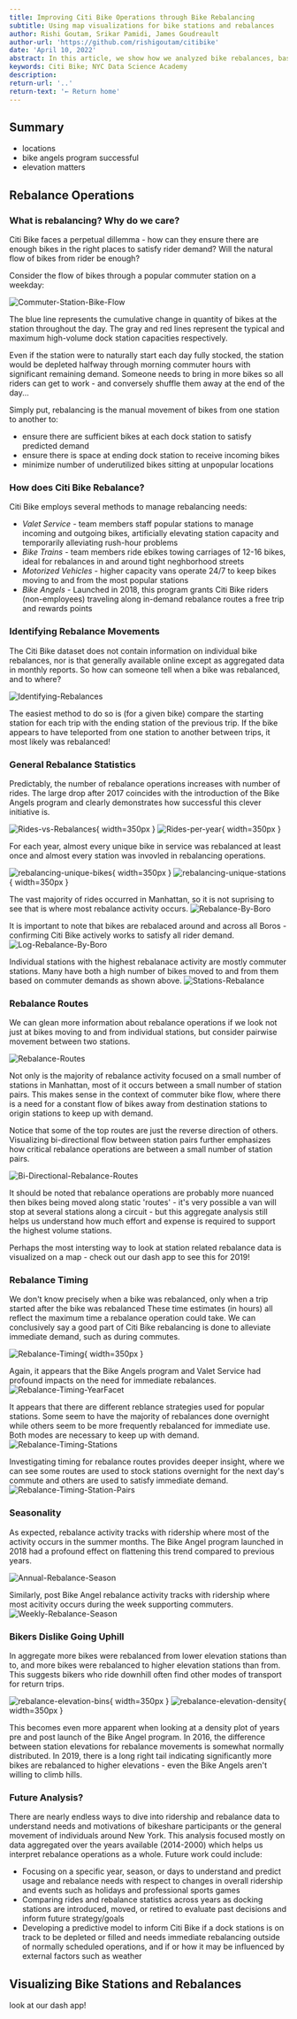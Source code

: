```yaml
---
title: Improving Citi Bike Operations through Bike Rebalancing
subtitle: Using map visualizations for bike stations and rebalances
author: Rishi Goutam, Srikar Pamidi, James Goudreault
author-url: 'https://github.com/rishigoutam/citibike'
date: 'April 10, 2022'
abstract: In this article, we show how we analyzed bike rebalances, based on station ridership, capacity, elevation, and time of day
keywords: Citi Bike; NYC Data Science Academy
description:
return-url: '..'
return-text: '← Return home'
---
```


## Summary
- locations
- bike angels program successful
- elevation matters

## Rebalance Operations

### What is rebalancing? Why do we care?

Citi Bike faces a perpetual dillemma - how can they ensure there are enough bikes in the right places to satisfy rider demand? Will the natural flow of bikes from rider be enough?

Consider the flow of bikes through a popular commuter station on a weekday:

![Commuter-Station-Bike-Flow](https://hackmd.io/_uploads/B1Cspm979.jpg)

The blue line represents the cumulative change in quantity of bikes at the station throughout the day. The gray and red lines represent the typical and maximum high-volume dock station capacities respectively.

Even if the station were to naturally start each day fully stocked, the station would be depleted halfway through morning commuter hours with significant remaining demand. Someone needs to bring in more bikes so all riders can get to work - and conversely shuffle them away at the end of the day...

Simply put, rebalancing is the manual movement of bikes from one station to another to:
- ensure there are sufficient bikes at each dock station to satisfy predicted demand
- ensure there is space at ending dock station to receive incoming bikes
- minimize number of underutilized bikes sitting at unpopular locations

### How does Citi Bike Rebalance?

Citi Bike employs several methods to manage rebalancing needs:

- *Valet Service* - team members staff popular stations to manage incoming and outgoing bikes, artificially elevating station capacity and temporarily alleviating rush-hour problems
- *Bike Trains* - team members ride ebikes towing carriages of 12-16 bikes, ideal for rebalances in and around tight neghborhood streets
- *Motorized Vehicles* - higher capacity vans operate 24/7 to keep bikes moving to and from the most popular stations
- *Bike Angels* - Launched in 2018, this program grants Citi Bike riders (non-employees) traveling along in-demand rebalance routes a free trip and rewards points

### Identifying Rebalance Movements

The Citi Bike dataset does not contain information on individual bike rebalances, nor is that generally available online except as aggregated data in monthly reports. So how can someone tell when a bike was rebalanced, and to where?

![Identifying-Rebalances](https://hackmd.io/_uploads/HkE2EN9m5.jpg)

The easiest method to do so is (for a given bike) compare the starting station for each trip with the ending station of the previous trip. If the bike appears to have teleported from one station to another between trips, it most likely was rebalanced!

### General Rebalance Statistics

Predictably, the number of rebalance operations increases with number of rides. The large drop after 2017 coincides with the introduction of the Bike Angels program and clearly demonstrates how successful this clever initiative is.

![Rides-vs-Rebalances](https://hackmd.io/_uploads/HyMLHN9mc.jpg){ width=350px }
![Rides-per-year](https://hackmd.io/_uploads/BkctLE9Xc.png){ width=350px }

For each year, almost every unique bike in service was rebalanced at least once and almost every station was invovled in rebalancing operations.

![rebalancing-unique-bikes](https://hackmd.io/_uploads/SkDsi4qX5.jpg){ width=350px }
![rebalancing-unique-stations](https://hackmd.io/_uploads/Hycis4qm9.jpg){ width=350px }

The vast majority of rides occurred in Manhattan, so it is not suprising to see that is where most rebalance activity occurs.
![Rebalance-By-Boro](https://hackmd.io/_uploads/S1OGFI9X9.png)

It is important to note that bikes are rebalaced around and across all Boros - confirming Citi Bike actively works to satisfy all rider demand.
![Log-Rebalance-By-Boro](https://hackmd.io/_uploads/ryYuFUc79.png)

Individual stations with the highest rebalanace activity are mostly commuter stations. Many have both a high number of bikes moved to and from them based on commuter demands as shown above.
![Stations-Rebalance](https://hackmd.io/_uploads/BkEV6dhX9.png)

### Rebalance Routes

We can glean more information about rebalance operations if we look not just at bikes moving to and from individual stations, but consider pairwise movement between two stations.

![Rebalance-Routes](https://hackmd.io/_uploads/HJhBaLqXq.png)

Not only is the majority of rebalance activity focused on a small number of stations in Manhattan, most of it occurs between a small number of station pairs. This makes sense in the context of commuter bike flow, where there is a need for a constant flow of bikes away from destination stations to origin stations to keep up with demand.

Notice that some of the top routes are just the reverse direction of others. Visualizing bi-directional flow between station pairs further emphasizes how critical rebalance operations are between a small number of station pairs.

![Bi-Directional-Rebalance-Routes](https://hackmd.io/_uploads/S1nzCI979.png)

It should be noted that rebalance operations are probably more nuanced then bikes being moved along static 'routes' - it's very possible a van will stop at several stations along a circuit - but this aggregate analysis still helps us understand how much effort and expense is required to support the highest volume stations.

Perhaps the most intersting way to look at station related rebalance data is visualized on a map - check out our dash app to see this for 2019!

### Rebalance Timing
We don't know precisely when a bike was rebalanced, only when a trip started after the bike was rebalanced These time estimates (in hours) all reflect the maximum time a rebalance operation could take. We can conclusively say a good part of Citi Bike rebalancing is done to alleviate immediate demand, such as during commutes.

![Rebalance-Timing](https://hackmd.io/_uploads/r1La58cX9.png){ width=350px }

Again, it appears that the Bike Angels program and Valet Service had profound impacts on the need for immediate rebalances.
![Rebalance-Timing-YearFacet](https://hackmd.io/_uploads/SyWzoL5X9.png)

It appears that there are different reblance strategies used for popular stations. Some seem to have the majority of rebalances done overnight while others seem to be more frequently rebalanced for immediate use. Both modes are necessary to keep up with demand.
![Rebalance-Timing-Stations](https://hackmd.io/_uploads/r1ZQaKh75.png)

Investigating timing for rebalance routes provides deeper insight, where we can see some routes are used to stock stations overnight for the next day's commute and others are used to satisfy immediate demand.
![Rebalance-Timing-Station-Pairs](https://hackmd.io/_uploads/ryMH6t2m9.png)

### Seasonality

As expected, rebalance activity tracks with ridership where most of the activity occurs in the summer months. The Bike Angel program launched in 2018 had a profound effect on flattening this trend compared to previous years.

![Annual-Rebalance-Season](https://hackmd.io/_uploads/SkoCY8cmc.png)

Similarly, post Bike Angel rebalance activity tracks with ridership where most acitivity occurs during the week supporting commuters.
![Weekly-Rebalance-Season](https://hackmd.io/_uploads/HkqX585Xq.png)

### Bikers Dislike Going Uphill

In aggregate more bikes were rebalanced from lower elevation stations than to, and more bikes were rebalanced to higher elevation stations than from. This suggests bikers who ride downhill often find other modes of transport for return trips.

![rebalance-elevation-bins](https://hackmd.io/_uploads/r1KB3N5Xc.jpg){ width=350px }
![rebalance-elevation-density](https://hackmd.io/_uploads/By422Vqm9.png){ width=350px }

This becomes even more apparent when looking at a density plot of years pre and post launch of the Bike Angel program. In 2016, the difference between station elevations for rebalance movements is somewhat normally distributed. In 2019, there is a long right tail indicating significantly more bikes are rebalanced to higher elevations - even the Bike Angels aren't willing to climb hills.

### Future Analysis?

There are nearly endless ways to dive into ridership and rebalance data to understand needs and motivations of bikeshare participants or the general movement of individuals around New York. This analysis focused mostly on data aggregated over the years available (2014-2000) which helps us interpret rebalance operations as a whole. Future work could include:

- Focusing on a specific year, season, or days to understand and predict usage and rebalance needs with respect to changes in overall ridership and events such as holidays and professional sports games
- Comparing rides and rebalance statistics across years as docking stations are introduced, moved, or retired to evaluate past decisions and inform future strategy/goals
- Developing a predictive model to inform Citi Bike if a dock stations is on track to be depleted or filled and needs immediate rebalancing outside of normally scheduled operations, and if or how it may be influenced by external factors such as weather

## Visualizing Bike Stations and Rebalances

look at our dash app!



